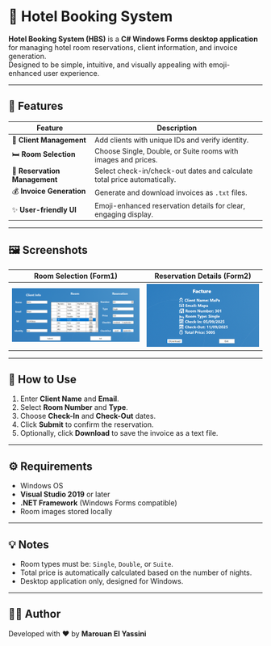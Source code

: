# 🏨 Hotel Booking System

**Hotel Booking System (HBS)** is a **C# Windows Forms desktop application** for managing hotel room reservations, client information, and invoice generation.  
Designed to be simple, intuitive, and visually appealing with emoji-enhanced user experience.

---

## 🌟 Features

| Feature | Description |
|---------|-------------|
| 👤 **Client Management** | Add clients with unique IDs and verify identity. |
| 🛏️ **Room Selection** | Choose Single, Double, or Suite rooms with images and prices. |
| 📅 **Reservation Management** | Select check-in/check-out dates and calculate total price automatically. |
| 💰 **Invoice Generation** | Generate and download invoices as `.txt` files. |
| ✨ **User-friendly UI** | Emoji-enhanced reservation details for clear, engaging display. |

---

## 🖼 Screenshots

| Room Selection (Form1) | Reservation Details (Form2) |
|------------------------|-----------------------------|
| ![Form1](Cap11.PNG) | ![Form2](Cap22.PNG) |  
---

## 📝 How to Use

1. Enter **Client Name** and **Email**.
2. Select **Room Number** and **Type**.
3. Choose **Check-In** and **Check-Out** dates.
4. Click **Submit** to confirm the reservation.
5. Optionally, click **Download** to save the invoice as a text file.

---

## ⚙ Requirements

- Windows OS
- **Visual Studio 2019** or later
- **.NET Framework** (Windows Forms compatible)
- Room images stored locally


---

## 💡 Notes

- Room types must be: `Single`, `Double`, or `Suite`.
- Total price is automatically calculated based on the number of nights.
- Desktop application only, designed for Windows.

---

## 👨‍💻 Author

Developed with ❤️ by **Marouan El Yassini**
